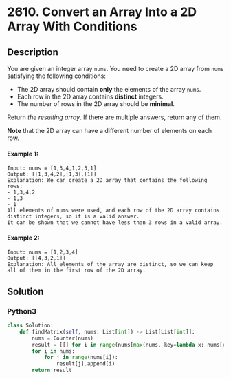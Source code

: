 # 2610. Convert an Array Into a 2D Array With Conditions

## Description
You are given an integer array `nums`. You need to create a 2D array from `nums` satisfying the following conditions:

* The 2D array should contain **only** the elements of the array `nums`.
* Each row in the 2D array contains **distinct** integers.
* The number of rows in the 2D array should be **minimal**.

Return *the resulting array*. If there are multiple answers, return any of them.

**Note** that the 2D array can have a different number of elements on each row.

#### Example 1:
```
Input: nums = [1,3,4,1,2,3,1]
Output: [[1,3,4,2],[1,3],[1]]
Explanation: We can create a 2D array that contains the following rows:
- 1,3,4,2
- 1,3
- 1
All elements of nums were used, and each row of the 2D array contains distinct integers, so it is a valid answer.
It can be shown that we cannot have less than 3 rows in a valid array.
```

#### Example 2:
```
Input: nums = [1,2,3,4]
Output: [[4,3,2,1]]
Explanation: All elements of the array are distinct, so we can keep all of them in the first row of the 2D array.
```


## Solution

### Python3
```python
class Solution:
    def findMatrix(self, nums: List[int]) -> List[List[int]]:
        nums = Counter(nums)
        result = [[] for i in range(nums[max(nums, key=lambda x: nums[x])])]
        for i in nums:
            for j in range(nums[i]):
                result[j].append(i)
        return result
```